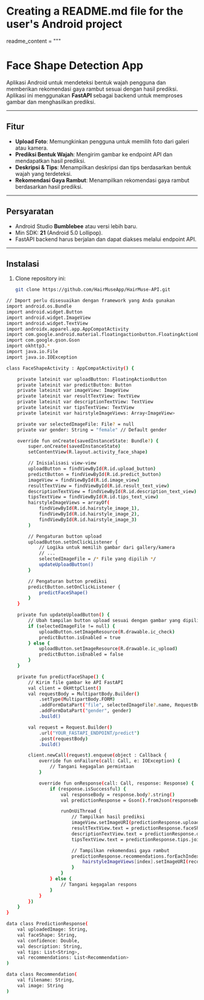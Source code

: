 # Creating a README.md file for the user's Android project

readme_content = """
# Face Shape Detection App

Aplikasi Android untuk mendeteksi bentuk wajah pengguna dan memberikan rekomendasi gaya rambut sesuai dengan hasil prediksi. Aplikasi ini menggunakan **FastAPI** sebagai backend untuk memproses gambar dan menghasilkan prediksi.

---

## **Fitur**
- **Upload Foto**: Memungkinkan pengguna untuk memilih foto dari galeri atau kamera.
- **Prediksi Bentuk Wajah**: Mengirim gambar ke endpoint API dan mendapatkan hasil prediksi.
- **Deskripsi & Tips**: Menampilkan deskripsi dan tips berdasarkan bentuk wajah yang terdeteksi.
- **Rekomendasi Gaya Rambut**: Menampilkan rekomendasi gaya rambut berdasarkan hasil prediksi.

---

## **Persyaratan**
- Android Studio **Bumblebee** atau versi lebih baru.
- Min SDK: **21** (Android 5.0 Lollipop).
- FastAPI backend harus berjalan dan dapat diakses melalui endpoint API.

---

## **Instalasi**
1. Clone repository ini:
   ```bash
   git clone https://github.com/HairMuseApp/HairMuse-API.git


```bash
// Import perlu disesuaikan dengan framework yang Anda gunakan
import android.os.Bundle
import android.widget.Button
import android.widget.ImageView
import android.widget.TextView
import androidx.apparel.app.AppCompatActivity
import com.google.android.material.floatingactionbutton.FloatingActionButton
import com.google.gson.Gson
import okhttp3.*
import java.io.File
import java.io.IOException

class FaceShapeActivity : AppCompatActivity() {

    private lateinit var uploadButton: FloatingActionButton
    private lateinit var predictButton: Button
    private lateinit var imageView: ImageView
    private lateinit var resultTextView: TextView
    private lateinit var descriptionTextView: TextView
    private lateinit var tipsTextView: TextView
    private lateinit var hairstyleImageViews: Array<ImageView>

    private var selectedImageFile: File? = null
    private var gender: String = "female" // Default gender

    override fun onCreate(savedInstanceState: Bundle?) {
        super.onCreate(savedInstanceState)
        setContentView(R.layout.activity_face_shape)

        // Inisialisasi view-view
        uploadButton = findViewById(R.id.upload_button)
        predictButton = findViewById(R.id.predict_button)
        imageView = findViewById(R.id.image_view)
        resultTextView = findViewById(R.id.result_text_view)
        descriptionTextView = findViewById(R.id.description_text_view)
        tipsTextView = findViewById(R.id.tips_text_view)
        hairstyleImageViews = arrayOf(
            findViewById(R.id.hairstyle_image_1),
            findViewById(R.id.hairstyle_image_2),
            findViewById(R.id.hairstyle_image_3)
        )

        // Pengaturan button upload
        uploadButton.setOnClickListener {
            // Logika untuk memilih gambar dari gallery/kamera
            // ...
            selectedImageFile = /* File yang dipilih */
            updateUploadButton()
        }

        // Pengaturan button prediksi
        predictButton.setOnClickListener {
            predictFaceShape()
        }
    }

    private fun updateUploadButton() {
        // Ubah tampilan button upload sesuai dengan gambar yang dipilih
        if (selectedImageFile != null) {
            uploadButton.setImageResource(R.drawable.ic_check)
            predictButton.isEnabled = true
        } else {
            uploadButton.setImageResource(R.drawable.ic_upload)
            predictButton.isEnabled = false
        }
    }

    private fun predictFaceShape() {
        // Kirim file gambar ke API FastAPI
        val client = OkHttpClient()
        val requestBody = MultipartBody.Builder()
            .setType(MultipartBody.FORM)
            .addFormDataPart("file", selectedImageFile?.name, RequestBody.create(MediaType.parse("image/*"), selectedImageFile))
            .addFormDataPart("gender", gender)
            .build()

        val request = Request.Builder()
            .url("YOUR_FASTAPI_ENDPOINT/predict")
            .post(requestBody)
            .build()

        client.newCall(request).enqueue(object : Callback {
            override fun onFailure(call: Call, e: IOException) {
                // Tangani kegagalan permintaan
            }

            override fun onResponse(call: Call, response: Response) {
                if (response.isSuccessful) {
                    val responseBody = response.body?.string()
                    val predictionResponse = Gson().fromJson(responseBody, PredictionResponse::class.java)

                    runOnUiThread {
                        // Tampilkan hasil prediksi
                        imageView.setImageURI(predictionResponse.uploadedImage)
                        resultTextView.text = predictionResponse.faceShape
                        descriptionTextView.text = predictionResponse.description
                        tipsTextView.text = predictionResponse.tips.joinToString("\n")

                        // Tampilkan rekomendasi gaya rambut
                        predictionResponse.recommendations.forEachIndexed { index, recommendation ->
                            hairstyleImageViews[index].setImageURI(recommendation.image)
                        }
                    }
                } else {
                    // Tangani kegagalan respons
                }
            }
        })
    }
}

data class PredictionResponse(
    val uploadedImage: String,
    val faceShape: String,
    val confidence: Double,
    val description: String,
    val tips: List<String>,
    val recommendations: List<Recommendation>
)

data class Recommendation(
    val filename: String,
    val image: String
)
